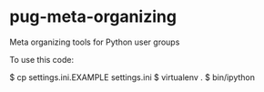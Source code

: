 pug-meta-organizing
===================

Meta organizing tools for Python user groups

To use this code:

 $ cp settings.ini.EXAMPLE settings.ini
 $ virtualenv .
 $ bin/ipython


